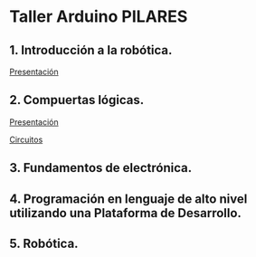 # Taller Arduino PILARES
 
## 1. Introducción a la robótica.
[Presentación](https://www.canva.com/design/DAD7pNUmb-g/gui4k_kAUmm3ORPKMxsVkA/view?utm_content=DAD7pNUmb-g&utm_campaign=designshare&utm_medium=link&utm_source=publishsharelink)

## 2. Compuertas lógicas.
[Presentación](https://www.canva.com/design/DAEChwHsu3g/vc28_TdSA5KYvejCuZoTpQ/view?utm_content=DAEChwHsu3g&utm_campaign=designshare&utm_medium=link&utm_source=publishsharelink)

[Circuitos](https://github.com/angelumoca21/TallerArduinoPILARES/tree/main/compuertas)

## 3. Fundamentos de electrónica.

## 4. Programación en lenguaje de alto nivel utilizando una Plataforma de Desarrollo.

## 5. Robótica.